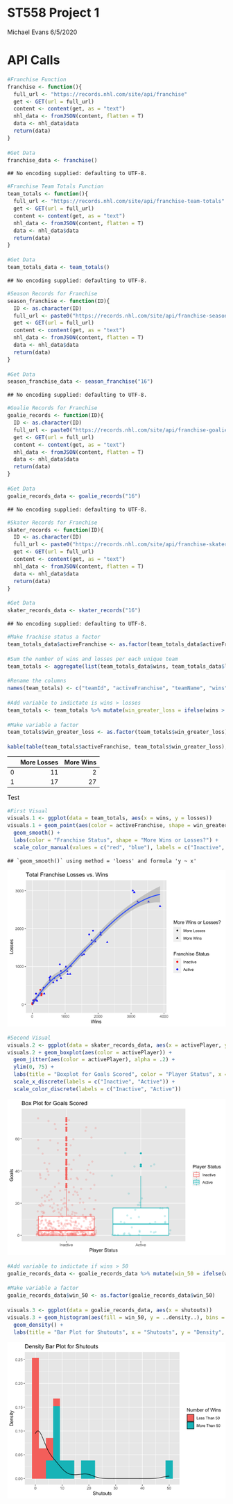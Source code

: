ST558 Project 1
================
Michael Evans
6/5/2020

# API Calls

``` r
#Franchise Function
franchise <- function(){
  full_url <- "https://records.nhl.com/site/api/franchise"
  get <- GET(url = full_url)
  content <- content(get, as = "text")
  nhl_data <- fromJSON(content, flatten = T)
  data <- nhl_data$data
  return(data)
}

#Get Data
franchise_data <- franchise()
```

    ## No encoding supplied: defaulting to UTF-8.

``` r
#Franchise Team Totals Function
team_totals <- function(){
  full_url <- "https://records.nhl.com/site/api/franchise-team-totals"
  get <- GET(url = full_url)
  content <- content(get, as = "text")
  nhl_data <- fromJSON(content, flatten = T)
  data <- nhl_data$data
  return(data)
}

#Get Data
team_totals_data <- team_totals()
```

    ## No encoding supplied: defaulting to UTF-8.

``` r
#Season Records for Franchise
season_franchise <- function(ID){
  ID <- as.character(ID)
  full_url <- paste0("https://records.nhl.com/site/api/franchise-season-records?cayenneExp=franchiseId=", ID) 
  get <- GET(url = full_url)
  content <- content(get, as = "text")
  nhl_data <- fromJSON(content, flatten = T)
  data <- nhl_data$data
  return(data)
}

#Get Data
season_franchise_data <- season_franchise("16")
```

    ## No encoding supplied: defaulting to UTF-8.

``` r
#Goalie Records for Franchise
goalie_records <- function(ID){
  ID <- as.character(ID)
  full_url <- paste0("https://records.nhl.com/site/api/franchise-goalie-records?cayenneExp=franchiseId=", ID) 
  get <- GET(url = full_url)
  content <- content(get, as = "text")
  nhl_data <- fromJSON(content, flatten = T)
  data <- nhl_data$data
  return(data)
}

#Get Data
goalie_records_data <- goalie_records("16")
```

    ## No encoding supplied: defaulting to UTF-8.

``` r
#Skater Records for Franchise
skater_records <- function(ID){
  ID <- as.character(ID)
  full_url <- paste0("https://records.nhl.com/site/api/franchise-skater-records?cayenneExp=franchiseId=", ID) 
  get <- GET(url = full_url)
  content <- content(get, as = "text")
  nhl_data <- fromJSON(content, flatten = T)
  data <- nhl_data$data
  return(data)
}

#Get Data
skater_records_data <- skater_records("16")
```

    ## No encoding supplied: defaulting to UTF-8.

``` r
#Make frachise status a factor
team_totals_data$activeFranchise <- as.factor(team_totals_data$activeFranchise)

#Sum the number of wins and losses per each unique team
team_totals <- aggregate(list(team_totals_data$wins, team_totals_data$losses), by = list(team_totals_data$teamId, team_totals_data$activeFranchise, team_totals_data$teamName), sum)

#Rename the columns
names(team_totals) <- c("teamId", "activeFranchise", "teamName", "wins", "losses")

#Add variable to indictate is wins > losses
team_totals <- team_totals %>% mutate(win_greater_loss = ifelse(wins > losses, "More Wins", "More Losses"))

#Make variable a factor
team_totals$win_greater_loss <- as.factor(team_totals$win_greater_loss)

kable(table(team_totals$activeFranchise, team_totals$win_greater_loss), caption = "Test")
```

|   | More Losses | More Wins |
| - | ----------: | --------: |
| 0 |          11 |         2 |
| 1 |          17 |        27 |

Test

``` r
#First Visual
visuals.1 <- ggplot(data = team_totals, aes(x = wins, y = losses))
visuals.1 + geom_point(aes(color = activeFranchise, shape = win_greater_loss)) +
  geom_smooth() + 
  labs(color = "Franchise Status", shape = "More Wins or Losses?") + 
  scale_color_manual(values = c("red", "blue"), labels = c("Inactive", "Active"))
```

    ## `geom_smooth()` using method = 'loess' and formula 'y ~ x'

![](README_files/figure-gfm/visuals.1-1.png)<!-- -->

``` r
#Second Visual
visuals.2 <- ggplot(data = skater_records_data, aes(x = activePlayer, y = goals))
visuals.2 + geom_boxplot(aes(color = activePlayer)) +
  geom_jitter(aes(color = activePlayer), alpha = .2) +
  ylim(0, 75) +
  labs(title = "Boxplot for Goals Scored", color = "Player Status", x = "Player Status", y = "Goals") +
  scale_x_discrete(labels = c("Inactive", "Active")) +
  scale_color_discrete(labels = c("Inactive", "Active"))
```

![](README_files/figure-gfm/visuals.2-1.png)<!-- -->

``` r
#Add variable to indictate if wins > 50
goalie_records_data <- goalie_records_data %>% mutate(win_50 = ifelse(wins > 50, "More Than 50", "Less Than 50"))

#Make variable a factor
goalie_records_data$win_50 <- as.factor(goalie_records_data$win_50)

visuals.3 <- ggplot(data = goalie_records_data, aes(x = shutouts))
visuals.3 + geom_histogram(aes(fill = win_50, y = ..density..), bins = 20) +
  geom_density() +
  labs(title = "Bar Plot for Shutouts", x = "Shutouts", y = "Density", fill = "Number of Wins")
```

![](README_files/figure-gfm/visuals.3-1.png)<!-- -->
